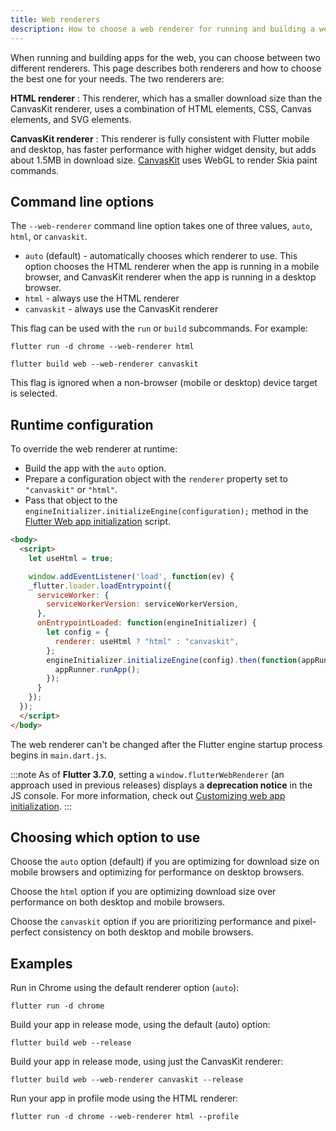```yaml
---
title: Web renderers
description: How to choose a web renderer for running and building a web app.
---
```


When running and building apps for the web, you can choose between two different
renderers. This page describes both renderers and how to choose the best one for
your needs. The two renderers are:

**HTML renderer**
: This renderer, which has a smaller download size than the CanvasKit renderer, uses a combination of
  HTML elements, CSS, Canvas elements, and SVG elements.

**CanvasKit renderer**
: This renderer is fully consistent with Flutter mobile and desktop, has faster
  performance with higher widget density, but adds about 1.5MB in download size.
  [CanvasKit][canvaskit] uses WebGL to render Skia paint commands.

## Command line options

The `--web-renderer` command line option takes one of three values, `auto`,
`html`, or `canvaskit`.

* `auto` (default) - automatically chooses which renderer to use. This option
  chooses the HTML renderer when the app is running in a mobile browser, and
  CanvasKit renderer when the app is running in a desktop browser.
* `html` - always use the HTML renderer
* `canvaskit` - always use the CanvasKit renderer

This flag can be used with the `run` or `build` subcommands. For example:

```terminal
flutter run -d chrome --web-renderer html
```

```terminal
flutter build web --web-renderer canvaskit
```

This flag is ignored when a non-browser (mobile or desktop) device
target is selected.

## Runtime configuration

To override the web renderer at runtime:

* Build the app with the `auto` option.
* Prepare a configuration object with the `renderer` property set to
  `"canvaskit"` or `"html"`.
* Pass that object to the `engineInitializer.initializeEngine(configuration);`
  method in the [Flutter Web app initialization][web-app-init] script.

```html
<body>
  <script>
    let useHtml = true;

    window.addEventListener('load', function(ev) {
    _flutter.loader.loadEntrypoint({
      serviceWorker: {
        serviceWorkerVersion: serviceWorkerVersion,
      },
      onEntrypointLoaded: function(engineInitializer) {
        let config = {
          renderer: useHtml ? "html" : "canvaskit",
        };
        engineInitializer.initializeEngine(config).then(function(appRunner) {
          appRunner.runApp();
        });
      }
    });
  });
  </script>
</body>
```

The web renderer can't be changed after the Flutter engine startup process
begins in `main.dart.js`.

:::note
  As of **Flutter 3.7.0**,  setting a `window.flutterWebRenderer`
  (an approach used in previous releases) displays a
  **deprecation notice** in the JS console. For more information,
  check out [Customizing web app initialization][web-app-init].
:::

## Choosing which option to use

Choose the `auto` option (default) if you are optimizing for download size on
mobile browsers and optimizing for performance on desktop browsers.

Choose the `html` option if you are optimizing download size over performance on
both desktop and mobile browsers.

Choose the `canvaskit` option if you are prioritizing performance and
pixel-perfect consistency on both desktop and mobile browsers.

## Examples

Run in Chrome using the default renderer option (`auto`):

```
flutter run -d chrome
```

Build your app in release mode, using the default (auto) option:

```
flutter build web --release
```

Build your app in release mode, using just the CanvasKit renderer:

```
flutter build web --web-renderer canvaskit --release
```

Run  your app in profile mode using the HTML renderer:

```
flutter run -d chrome --web-renderer html --profile
```

[canvaskit]: https://skia.org/docs/user/modules/canvaskit/
[file an issue]: {{site.repo.flutter}}/issues/new?title=[web]:+%3Cdescribe+issue+here%3E&labels=%E2%98%B8+platform-web&body=Describe+your+issue+and+include+the+command+you%27re+running,+flutter_web%20version,+browser+version
[web-app-init]: /platform-integration/web/initialization
